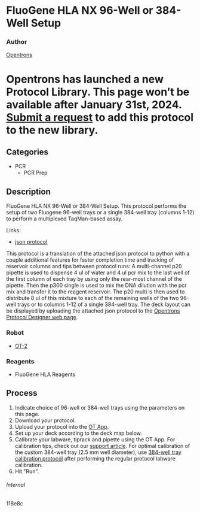 # FluoGene HLA NX 96-Well or 384-Well Setup

### Author
[Opentrons](https://opentrons.com/)


# Opentrons has launched a new Protocol Library. This page won’t be available after January 31st, 2024. [Submit a request](https://docs.google.com/forms/d/e/1FAIpQLSdYYp9QCKow4nn0KlCVsMS3HX0eJ0N9O7-erajKvcpT0lWbSg/viewform) to add this protocol to the new library.

## Categories
* PCR
     * PCR Prep

## Description
FluoGene HLA NX 96-Well or 384-Well Setup. This protocol performs the setup of two Fluogene 96-well trays or a single 384-well tray (columns 1-12) to perform a multiplexed TaqMan-based assay.

Links:
* [json protocol](https://s3.amazonaws.com/pf-upload-01/u-4256/0/2021-04-02/dc23h0c/FluoGene%20HLA%20NX%20Match-96%20ver.%2057%20with%207.5.json)

This protocol is a translation of the attached json protocol to python with a couple additional features for faster completion time and tracking of reservoir columns and tips between protocol runs: A multi-channel p20 pipette is used to dispense 4 ul of water and 4 ul pcr mix to the last well of the first column of each tray by using only the rear-most channel of the pipette. Then the p300 single is used to mix the DNA dilution with the pcr mix and transfer it to the reagent reservoir. The p20 multi is then used to distribute 8 ul of this mixture to each of the remaining wells of the two 96-well trays or to columns 1-12 of a single 384-well tray.
The deck layout can be displayed by uploading the attached json protocol to the [Opentrons Protocol Designer web page](https://opentrons.com/protocols/designer/).
### Robot
* [OT-2](https://opentrons.com/ot-2)

### Reagents
* FluoGene HLA Reagents

## Process
1. Indicate choice of 96-well or 384-well trays using the parameters on this page.
2. Download your protocol.
3. Upload your protocol into the [OT App](https://opentrons.com/ot-app).
4. Set up your deck according to the deck map below.
5. Calibrate your labware, tiprack and pipette using the OT App. For calibration tips, check out our [support article](https://support.opentrons.com/ot-2/getting-started-software-setup/deck-calibration). For optimal calibration of the custom 384-well tray (2.5 mm well diameter), use [384-well tray calibration protocol](https://opentrons-protocol-library-website.s3.amazonaws.com/custom-README-images/118e8c/for_384_tray_calibration.py) after performing the regular protocol labware calibration. 
6. Hit "Run".

###### Internal
118e8c
